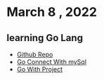 # March 8 , 2022 
## learning Go Lang
* [Github Repo](https://github.com/Riyaz-khan-shuvo/go)
* [Go Connect With mySql](https://github.com/Riyaz-khan-shuvo/go-connect-mySql)
* [Go With Project](https://github.com/Riyaz-khan-shuvo/go-with-project)
